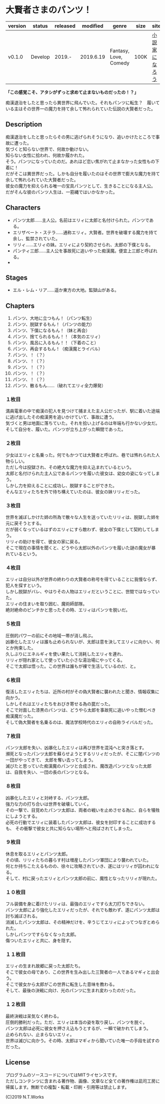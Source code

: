 # 大賢者さまのパンツ！

| version | status | released | modified | genre | size | site | contest |
| --- | --- | --- | --- | --- | --- | --- | --- |
| v0.1.0 | Develop | 2019.- | 2019.6.19 | Fantasy, Love, Comedy | 100K | [小説家になろう](https://syosetu.com/) | [第1回アース・スターノベル文庫大賞](https://www.es-novel.jp/esn-award01/) |

**「この感覚こそ、アタシがずっと求めて止まないものだったの！？」**

痴漢退治をしたと思ったら異世界に飛んでいた。それもパンツに転生？　履いている主はその世界一の魔力を持て余して怖れられていた伝説の大賢者だった。

## Description

痴漢退治をしたと思ったらその男に逃げられそうになり、追いかけたところで事故に遭った。  
気づくと知らない世界で、何故か動けない。  
知らない女性に拾われ、何故か履かれた。  
そう。パンツになっていたのだ。あれほど恋い焦がれて止まなかった女性もの下着に！  
だがそこは異世界だった。しかも自分を履いたのはその世界で膨大な魔力を持て余して怖れられていた大賢者だった。  
彼女の魔力を抑えられる唯一の宝具パンツとして、生きることになる主人公。  
だがそんな彼のパンツ人生は、一筋縄ではいかなかった。

## Characters

- パンツ太郎……主人公。名前はエリィに太郎と名付けられた。パンツである。
- エリザベート・ステラ……通称エリィ。大賢者。世界を破壊する魔力を持て余し、監禁されていた。
- リリィ……エリィの妹。エリィにより契約させられ、太郎の下僕となる。
- パンティ三郎……主人公を事故死に追いやった痴漢魔。便宜上三郎と呼ばれる。
- 

## Stages

- エル・レム・リア……遥か東方の大地。監獄山がある。

## Chapters

1. パンツ、大地に立つもん！（パンツ転生）
2. パンツ、脱獄するもん！（パンツの能力）
3. パンツ、下僕になるもん！（妹と再会）
4. パンツ、捨てられるもん！！（本気のエリィ）
5. パンツ、風呂に入るもん！！（下着のこと）
6. パンツ、再会するもん！（痴漢魔とライバル）
7. パンツ、！（？）
8. パンツ、！（？）
9. パンツ、！（？）
10. パンツ、！（？）
11. パンツ、！（？）
12. パンツ、散るもん……（破れてエリィ全力爆発）

### １枚目

満員電車の中で痴漢の犯人を見つけて捕まえた主人公だったが、駅に着いた途端に逃げ出したその痴漢男を追いかけていて、事故に遭う。  
気づくと男は地面に落ちていた。それを拾い上げるのは年端も行かない少女だ。  
そして自分を、履いた。パンツが立ち上がった瞬間であった。

### ２枚目

少女はエリィと名乗った。何でもかつては大賢者と呼ばれ、巷では怖れられた人物らしい。  
ただし今は投獄され、その絶大な魔力を抑え込まれているという。  
太郎と名付けられた主人公であるパンツを履いた彼女は、幼女の姿になってしまう。  
しかし力を抑えることに成功し、脱獄することができた。  
そんなエリィたちを外で待ち構えていたのは、彼女の妹リリィだった。

### ３枚目

世界を滅ぼしかけた姉の所為で散々な人生を送っていたリリィは、脱獄した姉を元に戻そうとする。  
だが弱くなっているはずのエリィにすら敵わず、彼女の下僕として契約してしまう。  
リリィの助けを得て、彼女の家に戻る。  
そこで現在の事情を聞くと、どうやら太郎以外のパンツを履いた謎の魔女が暴れているという。

### ４枚目

エリィは自分以外が世界の終わりの大賢者の称号を得ていることに我慢ならず、犯人を探すという。  
しかし脱獄がバレ、やはりその人物はエリィだということに、世間ではなっていた。  
エリィの住まいを取り囲む、魔術師部隊。  
絶対絶命のピンチかと思ったその時、エリィはパンツを脱いだ。

### ５枚目

圧倒的パワーの前にその地域一帯が消し飛ぶ。  
凶暴化したエリィは誰も止められないが、太郎は意を決してエリィに向かい、何とか拘束した。  
久しぶりにエネルギィを使い果たして消耗したエリィを連れ、  
リリィが隠れ家として使っていた小さな湯治場にやってくる。  
そこで太郎は悟った。この世界は誰もが裸で生活しているのだ、と。

### ６枚目

復活したエリィたちは、近所の村がその偽大賢者に襲われたと聞き、情報収集に向かう。  
しかしそれはエリィたちをおびき寄せる為の罠だった。  
そこで対面した漆黒のパンツは、どうやら太郎を事故死に追いやった憎むべき痴漢魔だった。  
そして偽大賢者を名乗るのは、魔法学校時代のエリィの自称ライバルだった。

### ７枚目

<!--※ここ以降、要修正案件-->

パンツ太郎を失い、凶暴化したエリィは再び世界を混沌へと突き落とす。  
瀕死となったパンツ太郎を蘇らせようとするリリィだったが、そこに闇パンツの一団がやってきて、
太郎を奪い去ってしまう。  
滅びたと思っていた痴漢魔のパンツと合成され、魔改造パンツとなった太郎は、自我を失い、一団の長のパンツとなる。

### ８枚目

凶暴化したエリィと対峙する、パンツ太郎。  
強力な力の打ち合いは世界を破壊していく。  
その一撃で、目覚めたパンツ太郎は、両者の戦いを止めさせる為に、自らを犠牲にしようとする。  
必死の行動でエリィに装着したパンツ太郎は、彼女を封印することに成功するも、
その衝撃で彼女と共に知らない場所へと飛ばされてしまった。

### ９枚目

休息を取るエリィとパンツ太郎。  
その頃、リリィたちの暮らす村は増産したパンツ軍団により襲われていた。  
何とか持ちこたえるものの、徐々に攻略されていき、遂にはリリィが囚われになる。  
そして、村に戻ったエリィとパンツ太郎の前に、魔性となったリリィが現れた。

### １０枚目

フル装備を身に着けたリリィは、最強のエリィですら太刀打ちできない。  
パンツ太郎により強化したエリィだったが、それでも敵わず、遂にパンツ太郎は討ち滅ぼされる。  
消滅したパンツ太郎は、その精神だけを、辛うじてエリィによってつなぎとめられた。  
しかしパンツですらなくなった太郎。  
傷ついたエリィと共に、身を隠す。

### １１枚目

エリィの生まれ故郷に戻った太郎たち。  
そこで彼女の母であり、この世界を生み出した三賢者の一人であるマギィと出会う。  
そこで彼女から太郎がこの世界に転生した意味を教わる。  
そして、最後の決戦に向け、光のパンツに生まれ変わったのだった。

### １２枚目

最終決戦は呆気なく終わる。  
圧倒的勝利だった。ただ、エリィは本当の姿を取り戻し、パンツを脱ぐ。  
パンツ太郎は必死に彼女を押さえ込もうとするが、一瞬で破かれてしまう。  
止められない、止まらないエリィ。  
世界は滅びに向かう。その時、太郎はマギィから聞いていた唯一の手段を試すのだった。

## License

プログラムのソースコードについてはMITライセンスです。  
ただしコンテンツに含まれる著作物、画像、文章など全ての著作権は凪司工房に帰属します。無断での複製・転載・印刷・引用等は禁止します。

(C)2019 N.T.Works

